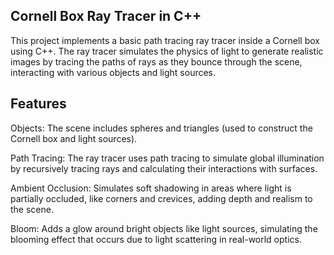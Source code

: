 Cornell Box Ray Tracer in C++
-----------------------------

This project implements a basic path tracing ray tracer inside a Cornell box using C++. The ray tracer simulates the physics of light to generate realistic images by tracing the paths of rays as they bounce through the scene, interacting with various objects and light sources.

Features
---------------------
Objects: The scene includes spheres and triangles (used to construct the Cornell box and light sources).

Path Tracing: The ray tracer uses path tracing to simulate global illumination by recursively tracing rays and calculating their interactions with surfaces.

Ambient Occlusion: Simulates soft shadowing in areas where light is partially occluded, like corners and crevices, adding depth and realism to the scene.

Bloom: Adds a glow around bright objects like light sources, simulating the blooming effect that occurs due to light scattering in real-world optics.
